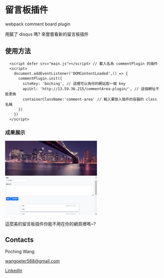# 留言板插件
webpack comment board plugin

用膩了 disqus 嗎? 來嘗嘗看新的留言板插件

## 使用方法
```
  <script defer src="main.js"></script> // 載入名為 commentPlugin 的插件
  <script>
    document.addEventListener('DOMContentLoaded',() => {
      commentPlugin.init({
        siteKey: 'boching', // 這裡可以為你的網站取一個 key
        apiUrl: 'http://13.59.36.215/commentArea-plugin/', // 這個網址不能更換
        containerClassName:'comment-area' // 輸入要放入插件的容器的 class 名稱
      })
    })
  </script>
```

### 成果展示

<img src="https://github.com/Wangpoching/commentArea-plugin/blob/master/images/screenshots/index.png" width="300" align=center/>

這麼美的留言板插件你能不用在你的網頁裡嗎~?

## Contacts

Poching Wang

[wangpeter588@gmail.com](https://mail.google.com/mail/u/0/?fs=1&tf=cm&source=mailto&to=wangpeter588@gmail.com)

[LinkedIn](www.linkedin.com/in/wangpoching)
